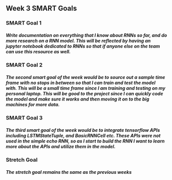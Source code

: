 ## Week 3 SMART Goals

### SMART Goal 1
##### Write documentation on everything that I know about RNNs so far, and do more research on a RNN model. This will be reflected by having an jupyter notebook dedicated to RNNs so that if anyone else on the team can use this resource as well. 

### SMART Goal 2
##### The second smart goal of the week would be to source out a sample time frame with no stops in between so that I can train and test the model with. This will be a small time frame since I am training and testing on my personal laptop. This will be good to the project since I can quickly code the model and make sure it works and then moving it on to the big machines for more data. 


### SMART Goal 3
##### The third smart goal of the week would be to integrate tensorflow APIs including LSTMStateTuple, and BasicRNNCell etc. These APIs were not used in the simple echo RNN, so as I start to build the RNN I want to learn more about the APIs and utilize them in the model.

### Stretch Goal
##### The stretch goal remains the same as the previous weeks
